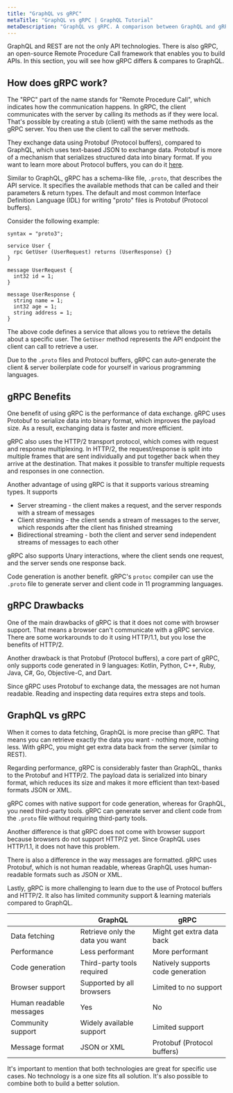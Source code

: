 ```yaml
---
title: "GraphQL vs gRPC"
metaTitle: "GraphQL vs gRPC | GraphQL Tutorial"
metaDescription: "GraphQL vs gRPC. A comparison between GraphQL and gRPC, highlighting the key differences with examples"
---
```


GraphQL and REST are not the only API technologies. There is also gRPC, an open-source Remote Procedure Call framework that enables you to build APIs. In this section, you will see how gRPC differs & compares to GraphQL.

## How does gRPC work?

The "RPC" part of the name stands for "Remote Procedure Call", which indicates how the communication happens. In gRPC, the client communicates with the server by calling its methods as if they were local. That's possible by creating a stub (client) with the same methods as the gRPC server. You then use the client to call the server methods.

They exchange data using Protobuf (Protocol buffers), compared to GraphQL, which uses text-based JSON to exchange data. Protobuf is more of a mechanism that serializes structured data into binary format. If you want to learn more about Protocol buffers, you can do it [here](https://developers.google.com/protocol-buffers/docs/overview).

Similar to GraphQL, gRPC has a schema-like file, `.proto`, that describes the API service. It specifies the available methods that can be called and their parameters & return types. The default and most common Interface Definition Language (IDL) for writing "proto" files is Protobuf (Protocol buffers).

Consider the following example:

```
syntax = "proto3";

service User {
  rpc GetUser (UserRequest) returns (UserResponse) {}
}

message UserRequest {
  int32 id = 1;
}

message UserResponse {
  string name = 1;
  int32 age = 1;
  string address = 1;
}
```

The above code defines a service that allows you to retrieve the details about a specific user. The `GetUser` method represents the API endpoint the client can call to retrieve a user.

Due to the `.proto` files and Protocol buffers, gRPC can auto-generate the client & server boilerplate code for yourself in various programming languages.

## gRPC Benefits

One benefit of using gRPC is the performance of data exchange. gRPC uses Protobuf to serialize data into binary format, which improves the payload size. As a result, exchanging data is faster and more efficient.

gRPC also uses the HTTP/2 transport protocol, which comes with request and response multiplexing. In HTTP/2, the request/response is split into multiple frames that are sent individually and put together back when they arrive at the destination. That makes it possible to transfer multiple requests and responses in one connection.

Another advantage of using gRPC is that it supports various streaming types. It supports
* Server streaming - the client makes a request, and the server responds with a stream of messages
* Client streaming - the client sends a stream of messages to the server, which responds after the client has finished streaming
* Bidirectional streaming - both the client and server send independent streams of messages to each other

gRPC also supports Unary interactions, where the client sends one request, and the server sends one response back.

Code generation is another benefit. gRPC's `protoc` compiler can use the `.proto` file to generate server and client code in 11 programming languages.

## gRPC Drawbacks

One of the main drawbacks of gRPC is that it does not come with browser support. That means a browser can't communicate with a gRPC service. There are some workarounds to do it using HTTP/1.1, but you lose the benefits of HTTP/2.

Another drawback is that Protobuf (Protocol buffers), a core part of gRPC, only supports code generated in 9 languages: Kotlin, Python, C++, Ruby, Java, C#, Go, Objective-C, and Dart.

Since gRPC uses Protobuf to exchange data, the messages are not human readable. Reading and inspecting data requires extra steps and tools.

## GraphQL vs gRPC

When it comes to data fetching, GraphQL is more precise than gRPC. That means you can retrieve exactly the data you want - nothing more, nothing less. With gRPC, you might get extra data back from the server (similar to REST).

Regarding performance, gRPC is considerably faster than GraphQL, thanks to the Protobuf and HTTP/2. The payload data is serialized into binary format, which reduces its size and makes it more efficient than text-based formats JSON or XML.

gRPC comes with native support for code generation, whereas for GraphQL, you need third-party tools. gRPC can generate server and client code from the `.proto` file without requiring third-party tools.

Another difference is that gRPC does not come with browser support because browsers do not support HTTP/2 yet. Since GraphQL uses HTTP/1.1, it does not have this problem.

There is also a difference in the way messages are formatted. gRPC uses Protobuf, which is not human readable, whereas GraphQL uses human-readable formats such as JSON or XML.

Lastly, gRPC is more challenging to learn due to the use of Protocol buffers and HTTP/2. It also has limited community support & learning materials compared to GraphQL.

|                           | GraphQL                           | gRPC                                  |
|-------------------------  |---------------------------------  |-----------------------------------    |
| Data fetching             | Retrieve only the data you want   | Might get extra data back             |
| Performance               | Less performant                   | More performant                       |
| Code generation           | Third-party tools required        | Natively supports code generation     |
| Browser support           | Supported by all browsers         | Limited to no support                 |
| Human readable messages   | Yes                               | No                                    |
| Community support         | Widely available support          | Limited support                       |
| Message format            | JSON or XML                       | Protobuf (Protocol buffers)           |

It's important to mention that both technologies are great for specific use cases. No technology is a one size fits all solution. It's also possible to combine both to build a better solution.